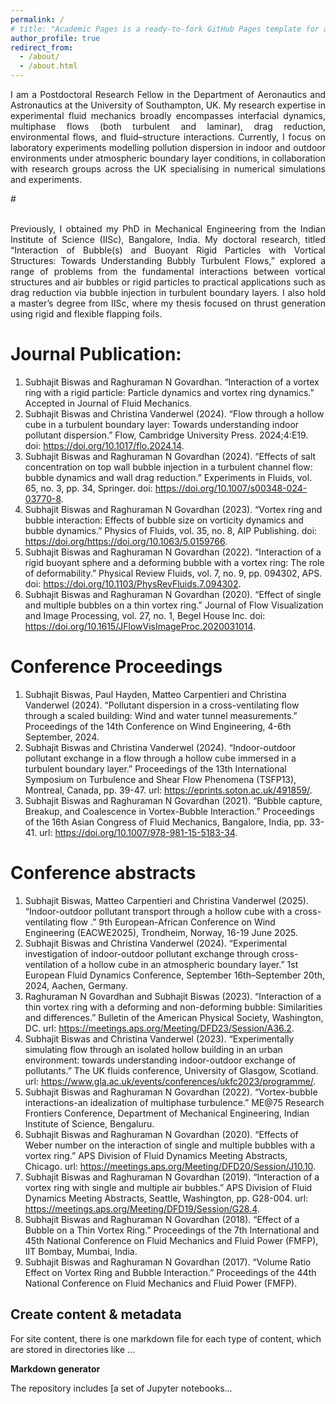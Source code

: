 ```yaml
---
permalink: /
# title: "Academic Pages is a ready-to-fork GitHub Pages template for academic personal websites"
author_profile: true
redirect_from: 
  - /about/
  - /about.html
---
```

 
<div style="text-align: justify;">
<p>
I am a Postdoctoral Research Fellow in the Department of Aeronautics and Astronautics at the University of Southampton, UK. My research expertise in experimental fluid mechanics broadly encompasses interfacial dynamics, multiphase flows (both turbulent and laminar), drag reduction, environmental flows, and fluid–structure interactions. Currently, I focus on laboratory experiments modelling pollution dispersion in indoor and outdoor environments under atmospheric boundary layer conditions, in collaboration with research groups across the UK specialising in numerical simulations and experiments.
<p>
#<br><br>
<p>
Previously, I obtained my PhD in Mechanical Engineering from the Indian Institute of Science (IISc), Bangalore, India. My doctoral research, titled “Interaction of Bubble(s) and Buoyant Rigid Particles with Vortical Structures: Towards Understanding Bubbly Turbulent Flows,” explored a range of problems from the fundamental interactions between vortical structures and air bubbles or rigid particles to practical applications such as drag reduction via bubble injection in turbulent boundary layers. I also hold a master’s degree from IISc, where my thesis focused on thrust generation using rigid and flexible flapping foils.
<p>
  
</div>

Journal Publication:
======

1. Subhajit Biswas and Raghuraman N Govardhan. “Interaction of a vortex ring with a rigid particle: Particle dynamics and vortex ring dynamics.” Accepted in Journal of Fluid Mechanics.
2. Subhajit Biswas and Christina Vanderwel (2024). “Flow through a hollow cube in a turbulent boundary layer: Towards understanding indoor pollutant dispersion.” Flow, Cambridge University Press. 2024;4:E19. doi: https://doi.org/10.1017/flo.2024.14.
3. Subhajit Biswas and Raghuraman N Govardhan (2024). “Effects of salt concentration on top wall bubble injection in a turbulent channel flow: bubble dynamics and wall drag reduction.” Experiments in Fluids, vol. 65, no. 3, pp. 34, Springer. doi: https://doi.org/10.1007/s00348-024-03770-8.
4. Subhajit Biswas and Raghuraman N Govardhan (2023). “Vortex ring and bubble interaction: Effects of bubble size on vorticity dynamics and bubble dynamics.” Physics of Fluids, vol. 35, no. 8, AIP Publishing. doi: https://doi.org/https://doi.org/10.1063/5.0159766.
5. Subhajit Biswas and Raghuraman N Govardhan (2022). “Interaction of a rigid buoyant sphere and a deforming bubble with a vortex ring: The role of deformability.” Physical Review Fluids, vol. 7, no. 9, pp. 094302, APS. doi: https://doi.org/10.1103/PhysRevFluids.7.094302.
6. Subhajit Biswas and Raghuraman N Govardhan (2020). “Effect of single and multiple bubbles on a thin vortex ring.” Journal of Flow Visualization and Image Processing, vol. 27, no. 1, Begel House Inc. doi: https://doi.org/10.1615/JFlowVisImageProc.2020031014.


Conference Proceedings
======
1. Subhajit Biswas, Paul Hayden, Matteo Carpentieri and Christina Vanderwel (2024). “Pollutant dispersion in a cross-ventilating flow through a scaled building: Wind and water tunnel measurements.” Proceedings of the 14th Conference on Wind Engineering, 4-6th September, 2024.
2. Subhajit Biswas and Christina Vanderwel (2024). “Indoor-outdoor pollutant exchange in a flow through a hollow cube immersed in a turbulent boundary layer.” Proceedings of the 13th International Symposium on Turbulence and Shear Flow Phenomena (TSFP13), Montreal, Canada, pp. 39-47. url: https://eprints.soton.ac.uk/491859/. 
3. Subhajit Biswas and Raghuraman N Govardhan (2021). “Bubble capture, Breakup, and Coalescence in Vortex-Bubble Interaction.” Proceedings of the 16th Asian Congress of Fluid Mechanics, Bangalore, India, pp. 33-41. url: https://doi.org/10.1007/978-981-15-5183-34.

Conference abstracts
======
1. Subhajit Biswas, Matteo Carpentieri and Christina Vanderwel (2025). “Indoor-outdoor pollutant transport through a hollow cube with a cross-ventilating flow .” 9th European-African Conference on Wind Engineering (EACWE2025), Trondheim, Norway, 16-19 June 2025.
2. Subhajit Biswas and Christina Vanderwel (2024). “Experimental investigation of indoor-outdoor pollutant exchange through cross-ventilation of a hollow cube in an atmospheric boundary layer.” 1st European Fluid Dynamics Conference, September 16th–September 20th, 2024, Aachen, Germany.
3. Raghuraman N Govardhan and Subhajit Biswas (2023). “Interaction of a thin vortex ring with a deforming and non-deforming bubble: Similarities and differences.” Bulletin of the American Physical Society, Washington, DC. url: https://meetings.aps.org/Meeting/DFD23/Session/A36.2.
4. Subhajit Biswas and Christina Vanderwel (2023). “Experimentally simulating flow through an isolated hollow building in an urban environment: towards understanding indoor-outdoor exchange of pollutants.” The UK fluids conference, University of Glasgow, Scotland. url: https://www.gla.ac.uk/events/conferences/ukfc2023/programme/.
5. Subhajit Biswas and Raghuraman N Govardhan (2022). “Vortex-bubble interactions-an idealization of multiphase turbulence.” ME@75 Research Frontiers Conference, Department of Mechanical Engineering, Indian Institute of Science, Bengaluru.
6. Subhajit Biswas and Raghuraman N Govardhan (2020). “Effects of Weber number on the interaction of single and multiple bubbles with a vortex ring.” APS Division of Fluid Dynamics Meeting Abstracts, Chicago. url: https://meetings.aps.org/Meeting/DFD20/Session/J10.10.
7. Subhajit Biswas and Raghuraman N Govardhan (2019). “Interaction of a vortex ring with single and multiple air bubbles.” APS Division of Fluid Dynamics Meeting Abstracts, Seattle, Washington, pp. G28-004. url: https://meetings.aps.org/Meeting/DFD19/Session/G28.4.
8. Subhajit Biswas and Raghuraman N Govardhan (2018). “Effect of a Bubble on a Thin Vortex Ring.” Proceedings of the 7th International and 45th National Conference on Fluid Mechanics and Fluid Power (FMFP), IIT Bombay, Mumbai, India.
9. Subhajit Biswas and Raghuraman N Govardhan (2017). “Volume Ratio Effect on Vortex Ring and Bubble Interaction.” Proceedings of the 44th National Conference on Fluid Mechanics and Fluid Power (FMFP).



Create content & metadata
------
For site content, there is one markdown file for each type of content, which are stored in directories like ...

**Markdown generator**

The repository includes [a set of Jupyter notebooks...
